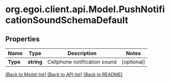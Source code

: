 
# org.egoi.client.api.Model.PushNotificationSoundSchemaDefault

## Properties

Name | Type | Description | Notes
------------ | ------------- | ------------- | -------------
**Type** | **string** | Cellphone notification sound | [optional] 

[[Back to Model list]](../README.md#documentation-for-models)
[[Back to API list]](../README.md#documentation-for-api-endpoints)
[[Back to README]](../README.md)


